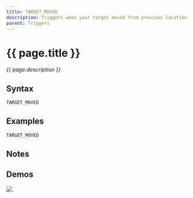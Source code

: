 ```yaml
---
title: TARGET_MOVED
description: Triggers when your target moved from previous location
parent: Triggers
---
```


# {{ page.title }}

_{{ page.description }}_

## Syntax

```java
TARGET_MOVED 
```

## Examples

```java
TARGET_MOVED
```

## Notes


## Demos

![](N/A)

